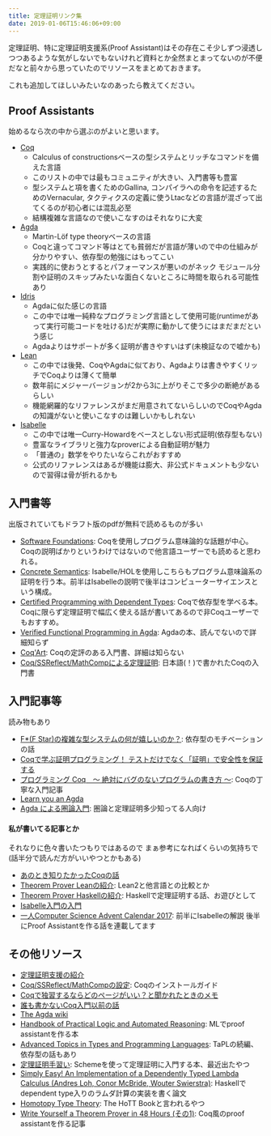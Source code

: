 ```yaml
---
title: 定理証明リンク集
date: 2019-01-06T15:46:06+09:00
---
```


定理証明、特に定理証明支援系(Proof Assistant)はその存在こそ少しずつ浸透しつつあるような気がしないでもないけれど資料とか全然まとまってないのが不便だなと前々から思っていたのでリソースをまとめておきます。

これも追加してほしいみたいなのあったら教えてください。

## Proof Assistants

始めるなら次の中から選ぶのがよいと思います。

- [Coq](https://coq.inria.fr)
  - Calculus of constructionsベースの型システムとリッチなコマンドを備えた言語
  - このリストの中では最もコミュニティが大きい、入門書等も豊富
  - 型システムと項を書くためのGallina, コンパイラへの命令を記述するためのVernacular, タクティクスの定義に使うLtacなどの言語が混ざって出てくるのが初心者には混乱必至
  - 結構複雑な言語なので使いこなすのはそれなりに大変
- [Agda](https://wiki.portal.chalmers.se/agda/pmwiki.php)
  - Martin-Löf type theoryベースの言語
  - Coqと違ってコマンド等はとても貧弱だが言語が薄いので中の仕組みが分かりやすい、依存型の勉強にはもってこい
  - 実践的に使おうとするとパフォーマンスが悪いのがネック モジュール分割や証明のスキップみたいな面白くないところに時間を取られる可能性あり
- [Idris](https://www.idris-lang.org)
  - Agdaに似た感じの言語
  - この中では唯一純粋なプログラミング言語として使用可能(runtimeがあって実行可能コードを吐ける)だが実際に動かして使うにはまだまだという感じ
  - Agdaよりはサポートが多く証明が書きやすいはず(未検証なので嘘かも)
- [Lean](https://leanprover.github.io)
  - この中では後発、CoqやAgdaに似ており、Agdaよりは書きやすくリッチでCoqよりは薄くて簡単
  - 数年前にメジャーバージョンが2から3に上がりそこで多少の断絶があるらしい
  - 機能網羅的なリファレンスがまだ用意されてないらしいのでCoqやAgdaの知識がないと使いこなすのは難しいかもしれない
- [Isabelle](https://isabelle.in.tum.de)
  - この中では唯一Curry-Howardをベースとしない形式証明(依存型もない)
  - 豊富なライブラリと強力なproverによる自動証明が魅力
  - 「普通の」数学をやりたいならこれがおすすめ
  - 公式のリファレンスはあるが機能は膨大、非公式ドキュメントも少ないので習得は骨が折れるかも

## 入門書等

出版されていてもドラフト版のpdfが無料で読めるものが多い

- [Software Foundations](https://softwarefoundations.cis.upenn.edu): Coqを使用しプログラム意味論的な話題が中心。Coqの説明ばかりというわけではないので他言語ユーザーでも読めると思われる。
- [Concrete Semantics](http://concrete-semantics.org): Isabelle/HOLを使用しこちらもプログラム意味論系の証明を行う本。前半はIsabelleの説明で後半はコンピューターサイエンスという構成。
- [Certified Programming with Dependent Types](http://adam.chlipala.net/cpdt/): Coqで依存型を学べる本。Coqに限らず定理証明で幅広く使える話が書いてあるので非Coqユーザーでもおすすめ。
- [Verified Functional Programming in Agda](https://www.amazon.co.jp/dp/B01K0MK318/ref=cm_sw_r_tw_dp_U_x_sYAmCbKFTKKX0): Agdaの本、読んでないので詳細知らず
- [Coq'Art](https://www.labri.fr/perso/casteran/CoqArt/): Coqの定評のある入門書、詳細は知らない
- [Coq/SSReflect/MathCompによる定理証明](https://www.morikita.co.jp/books/book/3287): 日本語(！)で書かれたCoqの入門書

## 入門記事等

読み物もあり

- [F*(F Star)の複雑な型システムの何が嬉しいのか？](http://yuchiki1000yen.hatenablog.com/entry/2018/07/07/155854): 依存型のモチベーションの話
- [Coqで学ぶ証明プログラミング！ テストだけでなく「証明」で安全性を保証する](https://employment.en-japan.com/engineerhub/entry/2018/08/10/110000)
- [プログラミング Coq　〜 絶対にバグのないプログラムの書き方 〜](https://www.iij-ii.co.jp/activities/programming-coq/): Coqの丁寧な入門記事
- [Learn you an Agda](http://learnyouanagda.liamoc.net)
- [Agda による圏論入門](http://www.ie.u-ryukyu.ac.jp/~kono/lecture/software/Agda/index.html): 圏論と定理証明多少知ってる人向け

#### 私が書いてる記事とか

それなりに色々書いたつもりではあるので まぁ参考になればくらいの気持ちで(話半分で読んだ方がいいやつとかもある)

- [あのとき知りたかったCoqの話](http://myuon-myon.hatenablog.com/entry/2017/04/16/195944)
- [Theorem Prover Leanの紹介](http://myuon-myon.hatenablog.com/entry/2016/01/09/212750): Lean2と他言語との比較とか
- [Theorem Prover Haskellの紹介](http://myuon-myon.hatenablog.com/entry/2016/12/01/221636): Haskellで定理証明する話、お遊びとして
- [Isabelle入門の入門](https://qiita.com/myuon_myon/items/11bb5bfc2e274fdaea7c)
- [一人Computer Science Advent Calendar 2017](https://qiita.com/advent-calendar/2017/myuon_myon_cs): 前半にIsabelleの解説 後半にProof Assistantを作る話を連載してます

## その他リソース

- [定理証明支援の紹介](https://qiita.com/junjihashimoto@github/items/a4ed0fa528ef2d831d6c)
- [Coq/SSReflect/MathCompの設定](https://staff.aist.go.jp/reynald.affeldt/ssrcoq/install.html): Coqのインストールガイド
- [Coqで独習するならどのページがいい？と聞かれたときのメモ](https://qnighy.hatenablog.com/entry/20101220/1292829222)
- [誰も書かないCoq入門以前の話](http://d.hatena.ne.jp/m-hiyama/20141207/1417948454)
- [The Agda wiki](https://wiki.portal.chalmers.se/agda/pmwiki.php)
- [Handbook of Practical Logic and Automated Reasoning](https://www.cl.cam.ac.uk/~jrh13/atp/): MLでproof assistantを作る本
- [Advanced Topics in Types and Programming Languages](https://www.amazon.co.jp/Advanced-Topics-Types-Programming-Languages/dp/0262162288): TaPLの続編、依存型の話もあり
- [定理証明手習い](https://www.lambdanote.com/products/littleprover-paperbook): Schemeを使って定理証明に入門する本、最近出たやつ
- [Simply Easy! An Implementation of a Dependently Typed Lambda Calculus (Andres Loh, Conor McBride, Wouter Swierstra)](http://strictlypositive.org/Easy.pdf): Haskellでdependent type入りのラムダ計算の実装を書く論文
- [Homotopy Type Theory](https://homotopytypetheory.org/book/): The HoTT Bookと言われるやつ
- [Write Yourself a Theorem Prover in 48 Hours (その1)](https://qiita.com/kikx/items/10d143edc090bdfec477): Coq風のproof assistantを作る記事